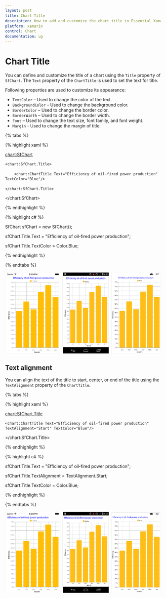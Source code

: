 ```yaml
---
layout: post
title: Chart Title
description: How to add and customize the chart title in Essential Xamarin.Forms. 
platform: xamarin
control: Chart
documentation: ug
---
```


# Chart Title

You can define and customize the title of a chart using the `Title` property of `SfChart`. The `Text` property of the `ChartTitle` is used to set the text for title. 

Following properties are used to customize its appearance:

* `TextColor` – Used to change the color of the text.
* `BackgroundColor` – Used to change the background color.
* `BorderColor` – Used to change the border color.
* `BorderWidth` – Used to change the border width.
* `Font` – Used to change the text size, font family, and font weight.
* `Margin` - Used to change the margin of title.

{% tabs %} 

{% highlight xaml %}

<chart:SfChart>

	<chart:SfChart.Title>

		<chart:ChartTitle Text="Efficiency of oil-fired power production" TextColor="Blue"/>

	</chart:SfChart.Title>  

</chart:SfChart>

{% endhighlight %}

{% highlight c# %}

SfChart sfChart = new SfChart();

sfChart.Title.Text = "Efficiency of oil-fired power production";

sfChart.Title.TextColor = Color.Blue;

{% endhighlight %}

{% endtabs %}

![](charttitle_images/charttitle_img1.png)

## Text alignment

You can align the text of the title to start, center, or end of the title using the `TextAlignment` property of the `ChartTitle`.

{% tabs %} 

{% highlight xaml %}

<chart:SfChart.Title>

	<chart:ChartTitle Text="Efficiency of oil-fired power production" TextAlignment="Start" TextColor="Blue"/>

</chart:SfChart.Title>  

{% endhighlight %}

{% highlight c# %}

sfChart.Title.Text = "Efficiency of oil-fired power production";

sfChart.Title.TextAlignment = TextAlignment.Start;

sfChart.Title.TextColor = Color.Blue;

{% endhighlight %}

{% endtabs %}

![](charttitle_images/charttitle_img2.png)
